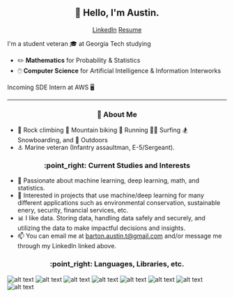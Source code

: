 <h2 align="center">👋 Hello, I'm Austin.</h2>
<p align="center">
  <a href="https://www.linkedin.com/in/austin-b-a525651a7">LinkedIn</a>
  <a href="https://github.com/abarton51/Barton_Austin_T_Resume/blob/main/Barton_Austin_T_Resume_0412.pdf">Resume</a>
</p>

I'm a student veteran 🎓 at Georgia Tech studying
- :pencil2: **Mathematics** for Probability & Statistics
- 🖱️ **Computer Science** for Artificial Intelligence & Information Interworks

Incoming SDE Intern at AWS 🖥️

-------
<h3 align="center">🍎 About Me</h3>

- 🐐 Rock climbing :mountain_bicyclist: Mountain biking :runner: Running 🏄‍♂️ Surfing :snowboarder: Snowboarding, and :sunrise_over_mountains: Outdoors
- ⚓ Marine veteran (Infantry assaultman, E-5/Sergeant).

<h3 align="center">:point_right: Current Studies and Interests</h3>

- 🌱 Passionate about machine learning, deep learning, math, and statistics.
- 🌳 Interested in projects that use machine/deep learning for many different applications such as environmental conservation, sustainable enery, security, financial services, etc.
- 📊 I like data. Storing data, handling data safely and securely, and utilizing the data to make impactful decisions and insights.
- 📫 You can email me at barton.austin.t@gmail.com and/or message me through my LinkedIn linked above.

<h3 align="center">:point_right: Languages, Libraries, etc.</h3>

![alt text](https://img.shields.io/badge/-Git-F05032.svg?&style=flat&logo=git&logoColor=white)
![alt text](https://img.shields.io/badge/-MySQL-4479A1.svg?&style=flat&logo=mysql&logoColor=white)
![alt text](https://img.shields.io/badge/-NumPy-013243.svg?&style=flat&logo=numpy&logoColor=white)
![alt text](https://img.shields.io/badge/-Pandas-150458.svg?&style=flat&logo=pandas&logoColor=white)
![alt text](https://img.shields.io/badge/-Python-3776AB.svg?&style=flat&logo=python&logoColor=white)
![alt text](https://img.shields.io/badge/-PyTorch-EE4C2C.svg?&style=flat&logo=pytorch&logoColor=white)
![alt text](https://img.shields.io/badge/-Scikit--learn-F7931E.svg?&style=flat&logo=scikit-learn&logoColor=white)
![alt text](https://img.shields.io/badge/-LangChain-6CBB3C.svg?&style=flat&logo=langchain&logoColor=white)

<!---
AustinTeddyCodes/AustinTeddyCodes is a ✨ special ✨ repository because its `README.md` (this file) appears on your GitHub profile.
You can click the Preview link to take a look at your changes.
--->
